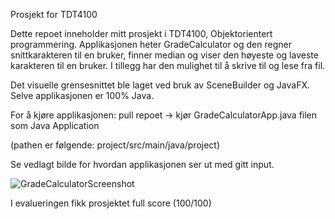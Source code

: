 Prosjekt for TDT4100

Dette repoet inneholder mitt prosjekt i TDT4100, Objektorientert programmering.
Applikasjonen heter GradeCalculator og den regner snittkarakteren til en bruker, finner median og viser den høyeste og laveste karakteren til en bruker.
I tillegg har den mulighet til å skrive til og lese fra fil.

Det visuelle grensesnittet ble laget ved bruk av SceneBuilder og JavaFX. Selve applikasjonen er 100% Java.

For å kjøre applikasjonen: pull repoet -> kjør GradeCalculatorApp.java filen som Java Application 

(pathen er følgende: project/src/main/java/project)

Se vedlagt bilde for hvordan applikasjonen ser ut med gitt input.

![GradeCalculatorScreenshot](https://user-images.githubusercontent.com/88584789/152038248-ff060ec2-323b-46f1-bf1a-68cf078d0cbb.png)

I evalueringen fikk prosjektet full score (100/100)
